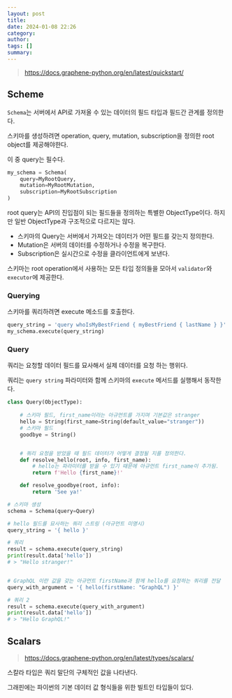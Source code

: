 ```yaml
---
layout: post
title: 
date: 2024-01-08 22:26
category: 
author: 
tags: []
summary: 
---
```


> https://docs.graphene-python.org/en/latest/quickstart/

## Scheme

`Schema`는 서버에서 API로 가져올 수 있는 데이터의 필드 타입과 필드간 관계를 정의한다.


스키마를 생성하려면 operation, query, mutation, subscription을 정의한 root object를 제공해야한다.

이 중 query는 필수다.

```python
my_schema = Schema(
    query=MyRootQuery,
    mutation=MyRootMutation,
    subscription=MyRootSubscription
)
```

root query는 API의 진입점이 되는 필드들을 정의하는 특별한 ObjectType이다. 하지만 일반 ObjectType과 구조적으로 다르지는 않다.

- 스키마의 Query는 서버에서 가져오는 데이터가 어떤 필드를 갖는지 정의한다.
- Mutation은 서버의 데이터를 수정하거나 수정을 복구한다.
- Subscription은 실시간으로 수정을 클라이언트에게 보낸다.


스키마는 root operation에서 사용하는 모든 타입 정의들을 모아서 `validator`와 `executor`에 제공한다.

### Querying

스키마를 쿼리하려면 execute 메소드를 호출한다.

```python
query_string = 'query whoIsMyBestFriend { myBestFriend { lastName } }'
my_schema.execute(query_string)
```

### Query

쿼리는 요청할 데이터 필드를 묘사해서 실제 데이터를 요청 하는 행위다.

쿼리는 `query string` 파라미터와 함께 스키마의 `execute` 메서드를 실행해서 동작한다.

```python
class Query(ObjectType):
    
    # 스키마 필드, first_name이라는 아규먼트를 가지며 기본값은 stranger
    hello = String(first_name=String(default_value="stranger"))
    # 스키마 필드
    goodbye = String()


    # 쿼리 요청을 받았을 때 필드 데이터가 어떻게 결정될 지를 정의한다.
    def resolve_hello(root, info, first_name):
        # hello는 파라미터를 받을 수 있기 때문에 아규먼트 first_name이 추가됨.
        return f'Hello {first_name}!'

    def resolve_goodbye(root, info):
        return 'See ya!'

# 스키마 생성
schema = Schema(query=Query)

# hello 필드를 묘사하는 쿼리 스트링 (아규먼트 미명시)
query_string = '{ hello }'

# 쿼리
result = schema.execute(query_string)
print(result.data['hello'])
# > "Hello stranger!"


# GraphQL 이란 값을 갖는 아규먼트 firstName과 함께 hello를 요청하는 쿼리를 전달
query_with_argument = '{ hello(firstName: "GraphQL") }'

# 쿼리 2
result = schema.execute(query_with_argument)
print(result.data['hello'])
# > "Hello GraphQL!"
```

## Scalars

> https://docs.graphene-python.org/en/latest/types/scalars/

스칼라 타입은 쿼리 말단의 구체적인 값을 나타낸다.

그래핀에는 파이썬의 기본 데이터 값 형식들을 위한 빌트인 타입들이 있다.

